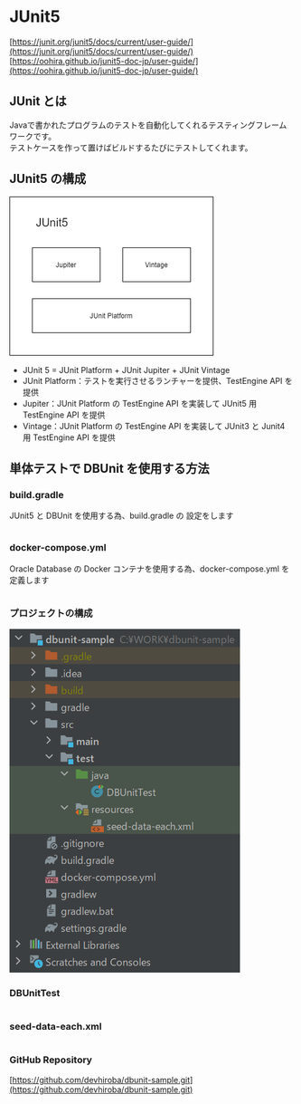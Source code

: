 # JUnit5
[https://junit.org/junit5/docs/current/user-guide/](https://junit.org/junit5/docs/current/user-guide/)  
[https://oohira.github.io/junit5-doc-jp/user-guide/](https://oohira.github.io/junit5-doc-jp/user-guide/)

## JUnit とは
Javaで書かれたプログラムのテストを自動化してくれるテスティングフレームワークです。  
テストケースを作って置けばビルドするたびにテストしてくれます。

## JUnit5 の構成
![JUnit5-diagram-image](/resource/image/junit5-diagram-image.png)
- JUnit 5 = JUnit Platform + JUnit Jupiter + JUnit Vintage
- JUnit Platform：テストを実行させるランチャーを提供、TestEngine API を提供
- Jupiter：JUnit Platform の TestEngine API を実装して JUnit5 用 TestEngine API を提供
- Vintage：JUnit Platform の TestEngine API を実装して JUnit3 と Junit4 用 TestEngine API を提供

## 単体テストで DBUnit を使用する方法

### build.gradle
JUnit5 と DBUnit を使用する為、build.gradle の 設定をします
```

```

### docker-compose.yml
Oracle Database の Docker コンテナを使用する為、docker-compose.yml を定義します
```

```

### プロジェクトの構成
![Test Image 3](/resource/image/dbunit-sample-image.png)

### DBUnitTest
```

```

### seed-data-each.xml
```

```

### GitHub Repository
[https://github.com/devhiroba/dbunit-sample.git](https://github.com/devhiroba/dbunit-sample.git)
